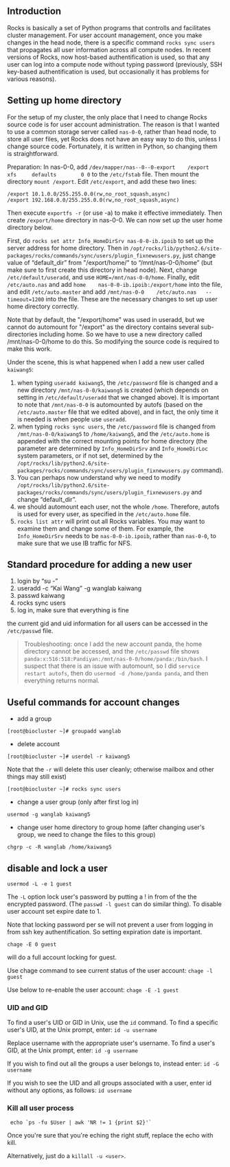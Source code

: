 ## Introduction

Rocks is basically a set of Python programs that controlls and facilitates cluster management. For user account management, once you make changes in the head node, there is a specific command `rocks sync users` that propagates all user information across all compute nodes. In recent versions of Rocks, now host-based authentification is used, so that any user can log into a compute node without typing password (previously, SSH key-based authentification is used, but occasionally it has problems for various reasons).

## Setting up home directory

For the setup of my cluster, the only place that I need to change Rocks source code is for user account administration. The reason is that I wanted to use a common storage server called `nas-0-0`, rather than head node, to store all user files, yet Rocks does not have an easy way to do this, unless I change source code. Fortunately, it is written in Python, so changing them is straightforward.

Preparation: In nas-0-0, add `/dev/mapper/nas--0--0-export    /export         xfs     defaults        0 0` to the `/etc/fstab` file. Then mount the directory `mount /export`. Edit `/etc/export`, and add these two lines:

```
/export 10.1.0.0/255.255.0.0(rw,no_root_squash,async)
/export 192.168.0.0/255.255.0.0(rw,no_root_squash,async)
```

Then execute `exportfs -r` (or use -a) to make it effective immediately. Then create `/export/home` directory in nas-0-0. We can now set up the user home directory below.

First, do `rocks set attr Info_HomeDirSrv nas-0-0-ib.ipoib` to set up the server address for home directory. Then in `/opt/rocks/lib/python2.6/site-packages/rocks/commands/sync/users/plugin_fixnewusers.py`, just change value of “default_dir” from "/export/home/" to “/mnt/nas-0-0/home” (but make sure to first create this directory in head node). Next, change `/etc/default/useradd`, and use `HOME=/mnt/nas-0-0/home`. Finally, edit `/etc/auto.nas` and add `home    nas-0-0-ib.ipoib:/export/home` into the file, and edit `/etc/auto.master` and add `/mnt/nas-0-0    /etc/auto.nas   --timeout=1200` into the file. These are the necessary changes to set up user home directory correctly.

Note that by default, the "/export/home" was used in useradd, but we cannot do automount for "/export" as the directory contains several sub-directories including home. So we have to use a new directory called /mnt/nas-0-0/home to do this. So modifying the source code is required to make this work.

Under the scene, this is what happened when I add a new user called `kaiwang5`:

1. when typing `useradd kaiwang5`, the `/etc/password` file is changed and a new directory `/mnt/nas-0-0/kaiwang5` is created (which depends on setting in `/etc/default/useradd` that we changed above). It is important to note that `/mnt/nas-0-0` is automounted by autofs (based on the `/etc/auto.master` file that we edited above), and in fact, the only time it is needed is when people use `useradd`.
2. when typing `rocks sync users`, the `/etc/password` file is changed from `/mnt/nas-0-0/kaiwang5` to `/home/kaiwang5`, and the `/etc/auto.home` is appended with the correct mounting points for home directory (the parameter are determined by `Info_HomeDirSrv` and `Info_HomeDirLoc` system parameters, or if not set, determined by the  `/opt/rocks/lib/python2.6/site-packages/rocks/commands/sync/users/plugin_fixnewusers.py` command).
3. You can perhaps now understand why we need to modify `/opt/rocks/lib/python2.6/site-packages/rocks/commands/sync/users/plugin_fixnewusers.py` and change “default_dir”. 
4. we should automount each user, not the whole `/home`. Therefore, autofs is used for every user, as specified in the `/etc/auto.home` file.
5. `rocks list attr` will print out all Rocks variables. You may want to examine them and change some of them. For example, the `Info_HomeDirSrv` needs to be `nas-0-0-ib.ipoib`, rather than `nas-0-0`, to make sure that we use IB traffic for NFS.

## Standard procedure for adding a new user

1. login by “su -”
2. useradd -c “Kai Wang” -g wanglab kaiwang
3. passwd kaiwang
4. rocks sync users
5. log in, make sure that everything is fine

the current gid and uid information for all users can be accessed in the `/etc/passwd` file.

> Troubleshooting: once I add the new account panda, the home directory cannot be accessed, and the `/etc/passwd` file shows `panda:x:516:518:Pandiyan:/mnt/nas-0-0/home/panda:/bin/bash`. I suspect that there is an issue with automount, so I did `service restart autofs`, then do `usermod -d /home/panda panda`, and then everything returns normal.

## Useful commands for account changes

- add a group
```
[root@biocluster ~]# groupadd wanglab
```

- delete account
```
[root@biocluster ~]# userdel -r kaiwang5
```

Note that the `-r` will delete this user cleanly; otherwise mailbox and other things may still exist)
```
[root@biocluster ~]# rocks sync users
```
 
- change a user group (only after first log in)

`usermod -g wanglab kaiwang5`
 
- change user home directory to group home (after changing user's group, we need to change the files to this group)

`chgrp -c -R wanglab /home/kaiwang5`

## disable and lock a user

```
usermod -L -e 1 guest
```

The `-L` option lock user's password by putting a ! in from of the the encrypted password. (The `passwd -l guest` can do similar thing). To disable user account set expire date to 1.

Note that locking password per se will not prevent a user from logging in from ssh key authentification. So setting expiration date is important.

```
chage -E 0 guest
```

will do a full account locking for guest.

Use chage command to see current status of the user account: `chage -l guest`

Use below to re-enable the user account: `chage -E -1 guest`

### UID and GID

To find a user's UID or GID in Unix, use the `id` command. To find a specific user's UID, at the Unix prompt, enter: `id -u username`
 
Replace username with the appropriate user's username. To find a user's GID, at the Unix prompt, enter: `id -g username`
 
If you wish to find out all the groups a user belongs to, instead enter: `id -G username`
 
If you wish to see the UID and all groups associated with a user, enter id without any options, as follows: `id username`

### Kill all user process

```
 echo `ps -fu $User | awk 'NR != 1 {print $2}'`
```

Once you're sure that you're eching the right stuff, replace the echo with kill.

Alternatively, just do a `killall -u <user>`.
